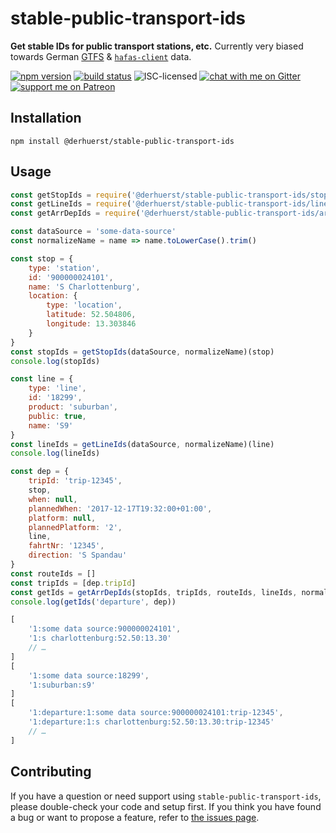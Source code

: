 # stable-public-transport-ids

**Get stable IDs for public transport stations, etc.** Currently very biased towards German [GTFS](https://developers.google.com/transit/gtfs/) & [`hafas-client`](https://github.com/public-transport/hafas-client) data.

[![npm version](https://img.shields.io/npm/v/@derhuerst/stable-public-transport-ids.svg)](https://www.npmjs.com/package/@derhuerst/stable-public-transport-ids)
[![build status](https://api.travis-ci.org/derhuerst/stable-public-transport-ids.svg?branch=master)](https://travis-ci.org/derhuerst/stable-public-transport-ids)
![ISC-licensed](https://img.shields.io/github/license/derhuerst/stable-public-transport-ids.svg)
[![chat with me on Gitter](https://img.shields.io/badge/chat%20with%20me-on%20gitter-512e92.svg)](https://gitter.im/derhuerst)
[![support me on Patreon](https://img.shields.io/badge/support%20me-on%20patreon-fa7664.svg)](https://patreon.com/derhuerst)


## Installation

```shell
npm install @derhuerst/stable-public-transport-ids
```


## Usage

```js
const getStopIds = require('@derhuerst/stable-public-transport-ids/stop')
const getLineIds = require('@derhuerst/stable-public-transport-ids/line')
const getArrDepIds = require('@derhuerst/stable-public-transport-ids/arrival-departure')

const dataSource = 'some-data-source'
const normalizeName = name => name.toLowerCase().trim()

const stop = {
	type: 'station',
	id: '900000024101',
	name: 'S Charlottenburg',
	location: {
		type: 'location',
		latitude: 52.504806,
		longitude: 13.303846
	}
}
const stopIds = getStopIds(dataSource, normalizeName)(stop)
console.log(stopIds)

const line = {
	type: 'line',
	id: '18299',
	product: 'suburban',
	public: true,
	name: 'S9'
}
const lineIds = getLineIds(dataSource, normalizeName)(line)
console.log(lineIds)

const dep = {
	tripId: 'trip-12345',
	stop,
	when: null,
	plannedWhen: '2017-12-17T19:32:00+01:00',
	platform: null,
	plannedPlatform: '2',
	line,
	fahrtNr: '12345',
	direction: 'S Spandau'
}
const routeIds = []
const tripIds = [dep.tripId]
const getIds = getArrDepIds(stopIds, tripIds, routeIds, lineIds, normalizeName)
console.log(getIds('departure', dep))
```

```js
[
	'1:some data source:900000024101',
	'1:s charlottenburg:52.50:13.30'
	// …
]
[
	'1:some data source:18299',
	'1:suburban:s9'
]
[
	'1:departure:1:some data source:900000024101:trip-12345',
	'1:departure:1:s charlottenburg:52.50:13.30:trip-12345'
	// …
]
```


## Contributing

If you have a question or need support using `stable-public-transport-ids`, please double-check your code and setup first. If you think you have found a bug or want to propose a feature, refer to [the issues page](https://github.com/derhuerst/stable-public-transport-ids/issues).

